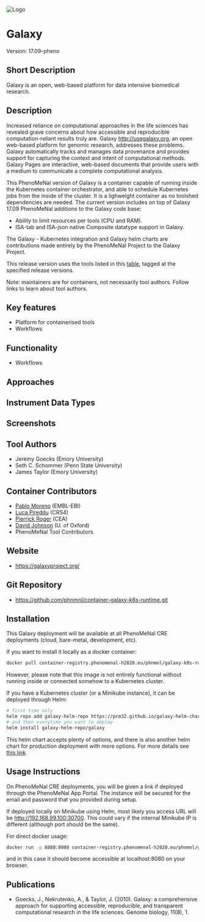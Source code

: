 
![Logo](logo.png)

# Galaxy
Version: 17.09-pheno 

## Short Description

Galaxy is an open, web-based platform for data intensive biomedical research.

## Description
Increased reliance on computational approaches in the life sciences has revealed grave concerns about how accessible and reproducible computation-reliant results truly are. Galaxy http://usegalaxy.org, an open web-based platform for genomic research, addresses these problems. Galaxy automatically tracks and manages data provenance and provides support for capturing the context and intent of computational methods. Galaxy Pages are interactive, web-based documents that provide users with a medium to communicate a complete computational analysis.

This PhenoMeNal version of Galaxy is a container capable of running inside the Kubernetes container orchestrator, and able to schedule Kubernetes jobs from the inside of the cluster. It is a lighweight container as no toolshed dependencies are needed. The current version includes on top of Galaxy 17.09 PhenoMeNal additions to the Galaxy code base:

- Ability to limit resources per tools (CPU and RAM).
- ISA-tab and ISA-json native Composite datatype support in Galaxy.

The Galaxy - Kubernetes integration and Galaxy helm charts are contributions made entirely by the PhenoMeNal Project to the Galaxy Project.

This release version uses the tools listed in this [table](https://github.com/phnmnl/container-galaxy-k8s-runtime/blob/master/cerebellin-tools.md), tagged at the specified release versions.

Note: maintainers are for containers, not necessarily tool authors. Follow links to learn about tool authors.


## Key features

- Platform for containerised tools
- Workflows

## Functionality

- Workflows

## Approaches
  
## Instrument Data Types

## Screenshots

## Tool Authors

- Jeremy Goecks (Emory University)
- Seth C. Schommer (Penn State University)
- James Taylor (Emory University)

## Container Contributors

- [Pablo Moreno](https://github.com/pcm32) (EMBL-EBI)
- [Luca Pireddu](https://github.com/ilveroluca) (CRS4)
- [Pierrick Roger](https://github.com/pkrog) (CEA)
- [David Johnson](https://github.com/djcomlab) (U. of Oxford)
- PhenoMeNal Tool Contributors.

## Website

- https://galaxyproject.org/


## Git Repository

- https://github.com/phnmnl/container-galaxy-k8s-runtime.git

## Installation 

This Galaxy deployment will be available at all PhenoMeNal CRE deployments (cloud, bare-metal, development, etc).

If you want to install it locally as a docker container:

```bash
docker pull container-registry.phenomenal-h2020.eu/phnmnl/galaxy-k8s-runtime
```

However, please note that this image is not entirely functional without running inside or connected somehow to a Kubernetes cluster.

If you have a Kubernetes cluster (or a Minikube instance), it can be deployed through Helm:

```bash
# first time only
helm repo add galaxy-helm-repo https://pcm32.github.io/galaxy-helm-charts
# and then everytime you want to deploy
helm install galaxy-helm-repo/galaxy
```

This helm chart accepts plenty of options, and there is also another helm chart for production deployment with more options. For more details see [this link](https://github.com/phnmnl/phenomenal-h2020/wiki/QuickStart-Installation-for-Local-PhenoMeNal-Workflow).


## Usage Instructions

On PhenoMeNal CRE deployments, you will be given a link if deployed through the PhenoMeNal App Portal. The instance will be secured for the email and password that you provided during setup.

If deployed locally on Minikube using Helm, most likely you access URL will be http://192.168.99.100:30700. This could vary if the internal Minikube IP is different (although port should be the same).

For direct docker usage:

```bash
docker run -p 8080:8080 container-registry.phenomenal-h2020.eu/phnmnl/galaxy-k8s-runtime
```

and in this case it should become accessible at localhost:8080 on your browser.

## Publications

- Goecks, J., Nekrutenko, A., & Taylor, J. (2010). Galaxy: a comprehensive approach for supporting accessible, reproducible, and transparent computational research in the life sciences. Genome biology, 11(8), 1.
